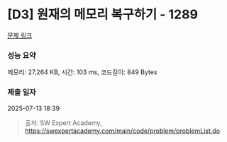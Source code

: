 # [D3] 원재의 메모리 복구하기 - 1289 

[문제 링크](https://swexpertacademy.com/main/code/problem/problemDetail.do?contestProbId=AV19AcoKI9sCFAZN) 

### 성능 요약

메모리: 27,264 KB, 시간: 103 ms, 코드길이: 849 Bytes

### 제출 일자

2025-07-13 18:39



> 출처: SW Expert Academy, https://swexpertacademy.com/main/code/problem/problemList.do